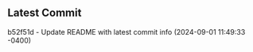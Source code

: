 
## Latest Commit
b52f51d - Update README with latest commit info (2024-09-01 11:49:33 -0400) <Yunxi-Zhou>
